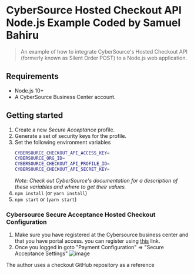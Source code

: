 # CyberSource Hosted Checkout API Node.js Example Coded by Samuel Bahiru
> An example of how to integrate CyberSource's Hosted Checkout API (formerly known as Silent Order POST) to a Node.js web application.

## Requirements

* Node.js 10+
* A CyberSource Business Center account.

## Getting started

1. Create a new _Secure Acceptance_ profile.
2. Generate a set of security keys for the profile.
4. Set the following environment variables
    ```sh
    CYBERSOURCE_CHECKOUT_API_ACCESS_KEY=
    CYBERSOURCE_ORG_ID=
    CYBERSOURCE_CHECKOUT_API_PROFILE_ID=
    CYBERSOURCE_CHECKOUT_API_SECRET_KEY=
    ```
    _Note: Check out CyberSource's documentation for a description of these variables and where to get their values._
5. `npm install` (or `yarn install`)
6. `npm start` or (`yarn start`)

### Cybersource Secure Acceptance Hosted Checkout Configuration
1. Make sure you have registered at the Cybersource business center and that you have portal access. you can register using [this](https://ebc2test.cybersource.com/ebc2/registration/external) link.
2. Once you logged in goto "Payment Configuration" => "Secure Acceptance Settings"
![image](https://github.com/samigits/secure-acceptance-hosed-checkout-backend-nodejs/assets/48197208/555f38ba-a9b5-48b2-963b-6f50305ab00b)

The author uses a checkout GitHub repository as a reference

